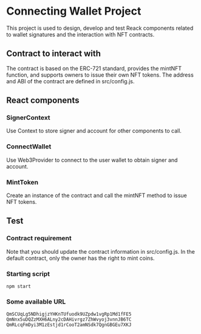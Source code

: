 # Connecting Wallet Project

This project is used to design, develop and test Reack components related to wallet signatures and the interaction with NFT contracts.

## Contract to interact with

The contract is based on the ERC-721 standard, provides the mintNFT function, and supports owners to issue their own NFT tokens. The address and ABI of the contract are defined in src/config.js.

## React components

### SignerContext

Use Context to store signer and account for other components to call.

### ConnectWallet

Use Web3Provider to connect to the user wallet to obtain signer and account.

### MintToken

Create an instance of the contract and call the mintNFT method to issue NFT tokens.

## Test

### Contract requirement

Note that you should update the contract information in src/config.js. In the default contract, only the owner has the right to mint coins.

### Starting script
```
npm start
```

### Some available URL
```
QmSCUqLg5NDhigjzYHKnTUfuodk9UZpdw1vgRp1Md1fFE5
QmNnx5uDQZzMXH6ALny2cDAHivrgz7ZhWvyoj3vnnJB6TC
QmRLcqFmDyi3M1zEstjd1rCooT2amNSdk7QgnGBGEu7XKJ
```